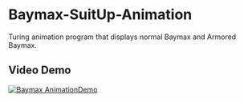 # Baymax-SuitUp-Animation
Turing animation program that displays normal Baymax and Armored Baymax.

## Video Demo
[![Baymax AnimationDemo](https://img.youtube.com/vi/crxM-5Fsazc/0.jpg)](https://www.youtube.com/watch?v=crxM-5Fsazc)
